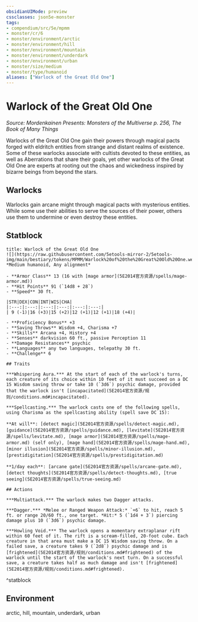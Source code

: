 ```yaml
---
obsidianUIMode: preview
cssclasses: json5e-monster
tags:
- compendium/src/5e/mpmm
- monster/cr/6
- monster/environment/arctic
- monster/environment/hill
- monster/environment/mountain
- monster/environment/underdark
- monster/environment/urban
- monster/size/medium
- monster/type/humanoid
aliases: ["Warlock of the Great Old One"]
---
```

# Warlock of the Great Old One
*Source: Mordenkainen Presents: Monsters of the Multiverse p. 256, The Book of Many Things*  

Warlocks of the Great Old One gain their powers through magical pacts forged with eldritch entities from strange and distant realms of existence. Some of these warlocks associate with cultists devoted to these entities, as well as Aberrations that share their goals, yet other warlocks of the Great Old One are experts at rooting out the chaos and wickedness inspired by bizarre beings from beyond the stars.

## Warlocks

Warlocks gain arcane might through magical pacts with mysterious entities. While some use their abilities to serve the sources of their power, others use them to undermine or even destroy these entities.

## Statblock

```ad-statblock
title: Warlock of the Great Old One
![](https://raw.githubusercontent.com/5etools-mirror-2/5etools-img/main/bestiary/tokens/MPMM/Warlock%20of%20the%20Great%20Old%20One.webp#token)
*Medium humanoid, Any alignment*

- **Armor Class** 13 (16 with [mage armor](5E2014官方资源/spells/mage-armor.md))
- **Hit Points** 91 (`14d8 + 28`)
- **Speed** 30 ft.

|STR|DEX|CON|INT|WIS|CHA|
|:---:|:---:|:---:|:---:|:---:|:---:|
| 9 (-1)|16 (+3)|15 (+2)|12 (+1)|12 (+1)|18 (+4)|

- **Proficiency Bonus** +3
- **Saving Throws** Wisdom +4, Charisma +7
- **Skills** Arcana +4, History +4
- **Senses** darkvision 60 ft., passive Perception 11
- **Damage Resistances** psychic
- **Languages** any two languages, telepathy 30 ft.
- **Challenge** 6

## Traits

***Whispering Aura.*** At the start of each of the warlock's turns, each creature of its choice within 10 feet of it must succeed on a DC 15 Wisdom saving throw or take 10 (`3d6`) psychic damage, provided that the warlock isn't [incapacitated](5E2014官方资源/规则/conditions.md#incapacitated).

***Spellcasting.*** The warlock casts one of the following spells, using Charisma as the spellcasting ability (spell save DC 15): 

**At will**: [detect magic](5E2014官方资源/spells/detect-magic.md), [guidance](5E2014官方资源/spells/guidance.md), [levitate](5E2014官方资源/spells/levitate.md), [mage armor](5E2014官方资源/spells/mage-armor.md) (self only), [mage hand](5E2014官方资源/spells/mage-hand.md), [minor illusion](5E2014官方资源/spells/minor-illusion.md), [prestidigitation](5E2014官方资源/spells/prestidigitation.md)

**1/day each**: [arcane gate](5E2014官方资源/spells/arcane-gate.md), [detect thoughts](5E2014官方资源/spells/detect-thoughts.md), [true seeing](5E2014官方资源/spells/true-seeing.md)

## Actions

***Multiattack.*** The warlock makes two Dagger attacks.

***Dagger.*** *Melee or Ranged Weapon Attack:* `+6` to hit, reach 5 ft. or range 20/60 ft., one target. *Hit:* 5 (`1d4 + 3`) piercing damage plus 10 (`3d6`) psychic damage.

***Howling Void.*** The warlock opens a momentary extraplanar rift within 60 feet of it. The rift is a scream-filled, 20-foot cube. Each creature in that area must make a DC 15 Wisdom saving throw. On a failed save, a creature takes 9 (`2d8`) psychic damage and is [frightened](5E2014官方资源/规则/conditions.md#frightened) of the warlock until the start of the warlock's next turn. On a successful save, a creature takes half as much damage and isn't [frightened](5E2014官方资源/规则/conditions.md#frightened).
```
^statblock

## Environment

arctic, hill, mountain, underdark, urban